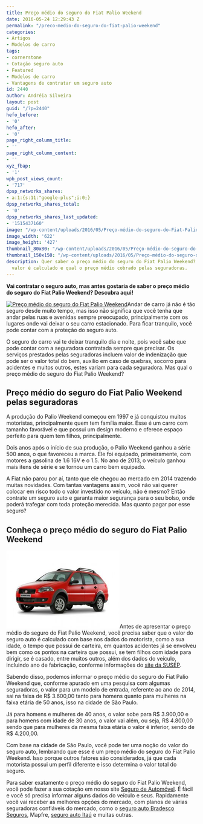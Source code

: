 ```yaml
---
title: Preço médio do seguro do Fiat Palio Weekend
date: 2016-05-24 12:29:43 Z
permalink: "/preco-medio-do-seguro-do-fiat-palio-weekend"
categories:
- Artigos
- Modelos de carro
tags:
- cornerstone
- Cotação seguro auto
- Featured
- Modelos de carro
- Vantagens de contratar um seguro auto
id: 2440
author: Andréia Silveira
layout: post
guid: "/?p=2440"
hefo_before:
- '0'
hefo_after:
- '0'
page_right_column_title:
- ''
page_right_column_content:
- ''
xyz_fbap:
- '1'
wpb_post_views_count:
- '717'
dpsp_networks_shares:
- a:1:{s:11:"google-plus";i:0;}
dpsp_networks_shares_total:
- '0'
dpsp_networks_shares_last_updated:
- '1515437160'
image: "/wp-content/uploads/2016/05/Preço-médio-do-seguro-do-Fiat-Palio-Weekends.jpg"
image_width: '622'
image_height: '427'
thumbnail_80x80: "/wp-content/uploads/2016/05/Preço-médio-do-seguro-do-Fiat-Palio-Weekends-80x80.jpg"
thumbnail_150x150: "/wp-content/uploads/2016/05/Preço-médio-do-seguro-do-Fiat-Palio-Weekends-150x150.jpg"
description: Quer saber o preço médio do seguro do Fiat Palio Weekend? Veja como o
  valor é calculado e qual o preço médio cobrado pelas seguradoras.
---
```


**Vai contratar o seguro auto, mas antes gostaria de saber o preço médio do seguro do Fiat Palio Weekend? Descubra aqui!**

[<img class="alignleft wp-image-3240 size-full" title="Preço médio do seguro do Fiat Palio Weekend" src="/wp-content/uploads/2016/05/Preço-médio-do-seguro-do-Fiat-Palio-Weekend.jpg" alt="Preço médio do seguro do Fiat Palio Weekend" width="308" height="164" srcset="/wp-content/uploads/2016/05/Preço-médio-do-seguro-do-Fiat-Palio-Weekend.jpg 308w, /wp-content/uploads/2016/05/Preço-médio-do-seguro-do-Fiat-Palio-Weekend-250x133.jpg 250w, /wp-content/uploads/2016/05/Preço-médio-do-seguro-do-Fiat-Palio-Weekend-120x64.jpg 120w" sizes="(max-width: 308px) 100vw, 308px" />](/wp-content/uploads/2016/05/Preço-médio-do-seguro-do-Fiat-Palio-Weekend.jpg)Andar de carro já não é tão seguro desde muito tempo, mas isso não significa que você tenha que andar pelas ruas e avenidas sempre preocupado, principalmente com os lugares onde vai deixar o seu carro estacionado. Para ficar tranquilo, você pode contar com a proteção do seguro auto.

O seguro do carro vai te deixar tranquilo dia e noite, pois você sabe que pode contar com a seguradora contratada sempre que precisar. Os serviços prestados pelas seguradoras incluem valor de indenização que pode ser o valor total do bem, auxílio em caso de quebras, socorro para acidentes e muitos outros, estes variam para cada seguradora. Mas qual o preço médio do seguro do Fiat Palio Weekend?

## Preço médio do seguro do Fiat Palio Weekend pelas seguradoras

A produção do Palio Weekend começou em 1997 e já conquistou muitos motoristas, principalmente quem tem família maior. Esse é um carro com tamanho favorável e que possui um design moderno e oferece espaço perfeito para quem tem filhos, principalmente.

Dois anos após o início de sua produção, o Palio Weekend ganhou a série 500 anos, o que favoreceu a marca. Ele foi equipado, primeiramente, com motores a gasolina de 1.6 16V e o 1.5. No ano de 2013, o veículo ganhou mais itens de série e se tornou um carro bem equipado.

A Fiat não parou por aí, tanto que ele chegou ao mercado em 2014 trazendo muitas novidades. Com tantas vantagens assim, você não vai querer colocar em risco todo o valor investido no veículo, não é mesmo? Então contrate um seguro auto e garanta maior segurança para o seu bolso, onde poderá trafegar com toda proteção merecida. Mas quanto pagar por esse seguro?

## Conheça o preço médio do seguro do Fiat Palio Weekend

[<img class="alignleft wp-image-3241 size-medium" title="Preço médio do seguro do Fiat Palio Weekend" src="/wp-content/uploads/2016/05/Preço-médio-do-seguro-do-Fiat-Palio-Weekends-300x206.jpg" alt="Preço médio do seguro do Fiat Palio Weekend" width="300" height="206" />](/wp-content/uploads/2016/05/Preço-médio-do-seguro-do-Fiat-Palio-Weekends.jpg)Antes de apresentar o preço médio do seguro do Fiat Palio Weekend, você precisa saber que o valor do seguro auto é calculado com base nos dados do motorista, como a sua idade, o tempo que possui de carteira, em quantos acidentes já se envolveu bem como os pontos na carteira que possui, se tem filhos com idade para dirigir, se é casado, entre muitos outros, além dos dados do veículo, incluindo ano de fabricação, conforme informações do <a href="http://www.susep.gov.br/setores-susep/cgpro/coseb/duvidas-dos-segurados-sobre-seguro-de-automoveis" target="_blank">site da SUSEP</a>.

Sabendo disso, podemos informar o preço médio do seguro do Fiat Palio Weekend que, conforme apurado em uma pesquisa com algumas seguradoras, o valor para um modelo de entrada, referente ao ano de 2014, sai na faixa de R$ 3.600,00 tanto para homens quanto para mulheres na faixa etária de 50 anos, isso na cidade de São Paulo.

Já para homens e mulheres de 40 anos, o valor sobe para R$ 3.900,00 e para homens com idade de 30 anos, o valor vai além, ou seja, R$ 4.800,00 sendo que para mulheres da mesma faixa etária o valor é inferior, sendo de R$ 4.200,00.

Com base na cidade de São Paulo, você pode ter uma noção do valor do seguro auto, lembrando que esse é um preço médio do seguro do Fiat Palio Weekend. Isso porque outros fatores são considerados, já que cada motorista possui um perfil diferente e isso determina o valor total do seguro.

Para saber exatamente o preço médio do seguro do Fiat Palio Weekend, você pode fazer a sua cotação em nosso site <a href="/" target="_blank">Seguro de Automóvel</a>. É fácil e você só precisa informar alguns dados do veículo e seus. Rapidamente você vai receber as melhores opções do mercado, com planos de várias seguradoras confiáveis do mercado, como o <a href="/bradesco-auto" target="_blank">seguro auto Bradesco Seguros</a>, Mapfre, <a href="/seguro-auto-itau" target="_blank">seguro auto Itaú</a> e muitas outras.